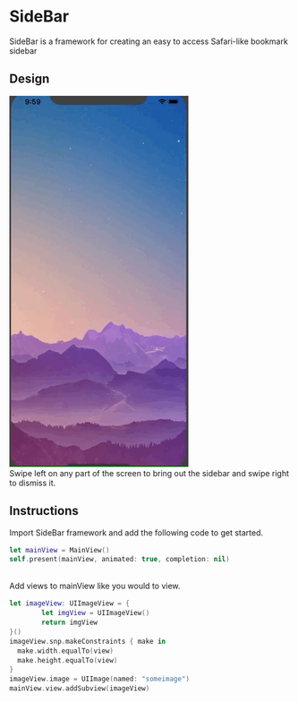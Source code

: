 # SideBar

SideBar is a framework for creating an easy to access Safari-like bookmark sidebar

## Design
![](gifdemo3.gif)
<br>
Swipe left on any part of the screen to bring out the sidebar and swipe right to dismiss it.

## Instructions

Import SideBar framework and add the following code to get started.

```swift
let mainView = MainView()
self.present(mainView, animated: true, completion: nil)
```
<br>
Add views to mainView like you would to view.
<br>

```swift
let imageView: UIImageView = {
        let imgView = UIImageView()
        return imgView
}()
imageView.snp.makeConstraints { make in
  make.width.equalTo(view)
  make.height.equalTo(view)
}
imageView.image = UIImage(named: "someimage")
mainView.view.addSubview(imageView)
```
